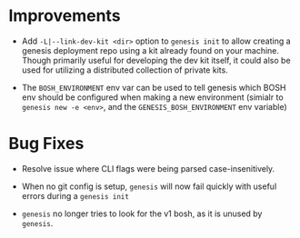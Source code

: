 # Improvements

- Add `-L|--link-dev-kit <dir>` option to `genesis init` to allow creating a
  genesis deployment repo using a kit already found on your machine.  Though
  primarily useful for developing the dev kit itself, it could also be used
  for utilizing a distributed collection of private kits.

- The `BOSH_ENVIRONMENT` env var can be used to tell genesis which BOSH env should be
  configured when making a new environment (simialr to `genesis new -e <env>`,
  and the `GENESIS_BOSH_ENVIRONMENT` env variable)

# Bug Fixes

- Resolve issue where CLI flags were being parsed case-insenitively.

- When no git config is setup, `genesis` will now fail quickly with useful errors
  during a `genesis init`

- `genesis` no longer tries to look for the v1 bosh, as it is unused by `genesis`.
